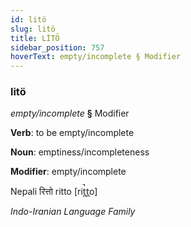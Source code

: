 ```yaml
---
id: litö
slug: litö
title: LİTÖ
sidebar_position: 757
hoverText: empty/incomplete § Modifier
---
```


### litö

*empty/incomplete* **§** Modifier

**Verb**: to be empty/incomplete

**Noun**: emptiness/incompleteness

**Modifier**: empty/incomplete

Nepali रित्तो ritto [rit̪̚t̪o]

*Indo-Iranian Language Family*